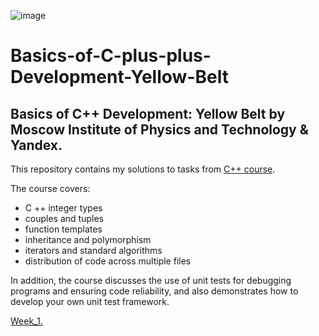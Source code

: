 ![image](https://user-images.githubusercontent.com/116509590/197410122-abfd198a-e8a2-48f6-9fdf-98e7b902d5f3.png)

# Basics-of-C-plus-plus-Development-Yellow-Belt
## Basics of C++ Development: Yellow Belt by Moscow Institute of Physics and Technology &amp; Yandex.

This repository contains my solutions to tasks from [C++ course](https://www.coursera.org/learn/c-plus-plus-yellow).

The course covers:
- C ++ integer types
- couples and tuples
- function templates
- inheritance and polymorphism
- iterators and standard algorithms
- distribution of code across multiple files

In addition, the course discusses the use of unit tests for debugging programs and ensuring code reliability, and also demonstrates how  to develop your own unit test framework.

[Week_1.](https://github.com/AlekseyNL/Basics-of-C-plus-plus-Development-Yellow-Belt/tree/main/Week%201)

